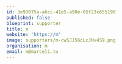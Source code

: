 ```yaml
---
id: 3e93075a-a6cc-41e5-a90e-05f23c655190
published: false
blueprint: supporter
title: m
website: 'https://m'
image: supporters/m-cwSJJ56cLxJNv4S9.png
organisation: m
email: m@marceli.to
---
```

